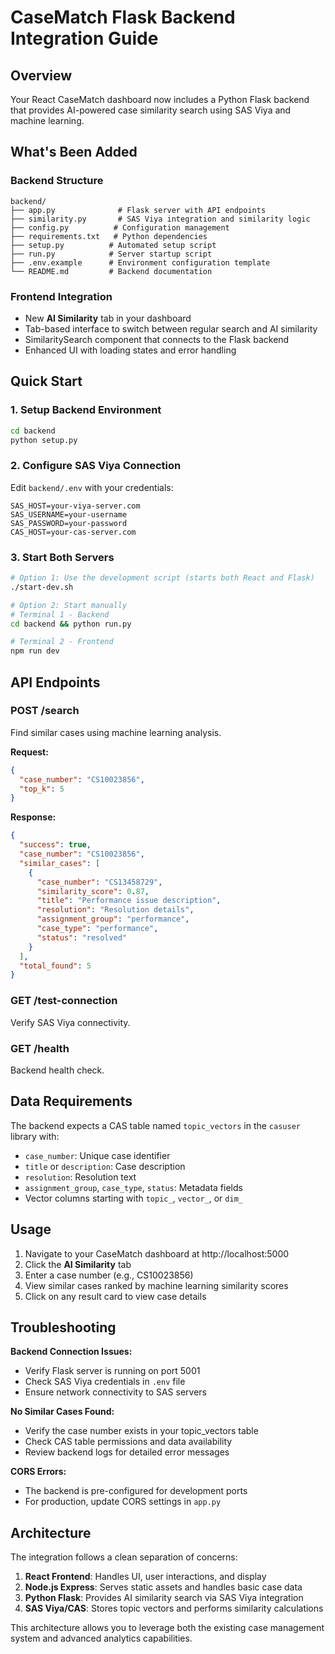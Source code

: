 # CaseMatch Flask Backend Integration Guide

## Overview

Your React CaseMatch dashboard now includes a Python Flask backend that provides AI-powered case similarity search using SAS Viya and machine learning.

## What's Been Added

### Backend Structure
```
backend/
├── app.py              # Flask server with API endpoints
├── similarity.py       # SAS Viya integration and similarity logic
├── config.py          # Configuration management
├── requirements.txt   # Python dependencies
├── setup.py          # Automated setup script
├── run.py            # Server startup script
├── .env.example      # Environment configuration template
└── README.md         # Backend documentation
```

### Frontend Integration
- New **AI Similarity** tab in your dashboard
- Tab-based interface to switch between regular search and AI similarity
- SimilaritySearch component that connects to the Flask backend
- Enhanced UI with loading states and error handling

## Quick Start

### 1. Setup Backend Environment
```bash
cd backend
python setup.py
```

### 2. Configure SAS Viya Connection
Edit `backend/.env` with your credentials:
```
SAS_HOST=your-viya-server.com
SAS_USERNAME=your-username
SAS_PASSWORD=your-password
CAS_HOST=your-cas-server.com
```

### 3. Start Both Servers
```bash
# Option 1: Use the development script (starts both React and Flask)
./start-dev.sh

# Option 2: Start manually
# Terminal 1 - Backend
cd backend && python run.py

# Terminal 2 - Frontend  
npm run dev
```

## API Endpoints

### POST /search
Find similar cases using machine learning analysis.

**Request:**
```json
{
  "case_number": "CS10023856",
  "top_k": 5
}
```

**Response:**
```json
{
  "success": true,
  "case_number": "CS10023856",
  "similar_cases": [
    {
      "case_number": "CS13458729",
      "similarity_score": 0.87,
      "title": "Performance issue description",
      "resolution": "Resolution details",
      "assignment_group": "performance",
      "case_type": "performance",
      "status": "resolved"
    }
  ],
  "total_found": 5
}
```

### GET /test-connection
Verify SAS Viya connectivity.

### GET /health
Backend health check.

## Data Requirements

The backend expects a CAS table named `topic_vectors` in the `casuser` library with:
- `case_number`: Unique case identifier
- `title` or `description`: Case description
- `resolution`: Resolution text
- `assignment_group`, `case_type`, `status`: Metadata fields
- Vector columns starting with `topic_`, `vector_`, or `dim_`

## Usage

1. Navigate to your CaseMatch dashboard at http://localhost:5000
2. Click the **AI Similarity** tab
3. Enter a case number (e.g., CS10023856)
4. View similar cases ranked by machine learning similarity scores
5. Click on any result card to view case details

## Troubleshooting

**Backend Connection Issues:**
- Verify Flask server is running on port 5001
- Check SAS Viya credentials in `.env` file
- Ensure network connectivity to SAS servers

**No Similar Cases Found:**
- Verify the case number exists in your topic_vectors table
- Check CAS table permissions and data availability
- Review backend logs for detailed error messages

**CORS Errors:**
- The backend is pre-configured for development ports
- For production, update CORS settings in `app.py`

## Architecture

The integration follows a clean separation of concerns:

1. **React Frontend**: Handles UI, user interactions, and display
2. **Node.js Express**: Serves static assets and handles basic case data
3. **Python Flask**: Provides AI similarity search via SAS Viya integration
4. **SAS Viya/CAS**: Stores topic vectors and performs similarity calculations

This architecture allows you to leverage both the existing case management system and advanced analytics capabilities.